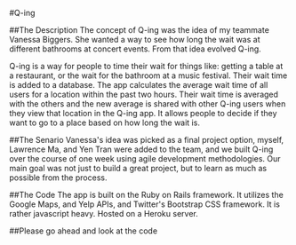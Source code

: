 #Q-ing

##The Description
The concept of Q-ing was the idea of my teammate Vanessa Biggers. She wanted a way to see how long the wait was at different bathrooms at concert events. From that idea evolved Q-ing.

Q-ing is a way for people to time their wait for things like: getting a table at a restaurant, or the wait for the bathroom at a music festival. Their wait time is added to a database. The app calculates the average wait time of all users for a location within the past two hours. Their wait time is averaged with the others and the new average is shared with other Q-ing users when they view that location in the Q-ing app. It allows people to decide if they want to go to a place based on how long the wait is.

##The Senario
Vanessa's idea was picked as a final project option, myself, Lawrence Ma, and Yen Tran were added to the team, and we built Q-ing over the course of one week using agile development methodologies. Our main goal was not just to build a great project, but to learn as much as possible from the process.

##The Code
The app is built on the Ruby on Rails framework. It utilizes the Google Maps, and Yelp APIs, and Twitter's Bootstrap CSS framework. It is rather javascript heavy. Hosted on a Heroku server.

##Please go ahead and look at the code